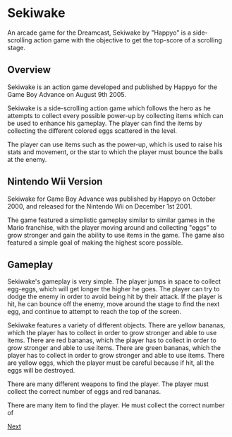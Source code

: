 # Sekiwake

An arcade game for the Dreamcast, Sekiwake by "Happyo" is a side-scrolling action game with the objective to get the top-score of a scrolling stage.

## Overview

Sekiwake is an action game developed and published by Happyo for the Game Boy Advance on August 9th 2005.

Sekiwake is a side-scrolling action game which follows the hero as he attempts to collect every possible power-up by collecting items which can be used to enhance his gameplay. The player can find the items by collecting the different colored eggs scattered in the level.

The player can use items such as the power-up, which is used to raise his stats and movement, or the star to which the player must bounce the balls at the enemy.

## Nintendo Wii Version

Sekiwake for Game Boy Advance was published by Happyo on October 2000, and released for the Nintendo Wii on December 1st 2001.

The game featured a simplistic gameplay similar to similar games in the Mario franchise, with the player moving around and collecting "eggs" to grow stronger and gain the ability to use items in the game. The game also featured a simple goal of making the highest score possible.

## Gameplay

Sekiwake's gameplay is very simple. The player jumps in space to collect egg-eggs, which will get longer the higher he goes. The player can try to dodge the enemy in order to avoid being hit by their attack. If the player is hit, he can bounce off the enemy, move around the stage to find the next egg, and continue to attempt to reach the top of the screen.

Sekiwake features a variety of different objects. There are yellow bananas, which the player has to collect in order to grow stronger and able to use items. There are red bananas, which the player has to collect in order to grow stronger and able to use items. There are green bananas, which the player has to collect in order to grow stronger and able to use items. There are yellow eggs, which the player must be careful because if hit, all the eggs will be destroyed.

There are many different weapons to find the player. The player must collect the correct number of eggs and red bananas.

There are many item to find the player. He must collect the correct number of

[Next](233.md)